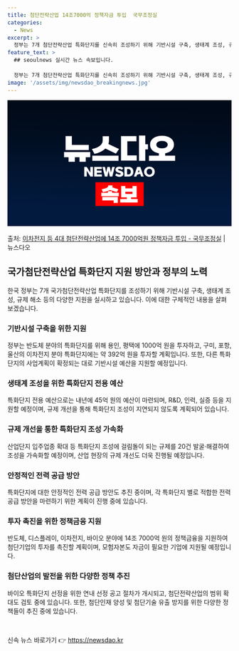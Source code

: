 ```yaml
---
title: 첨단전략산업 14조7000억 정책자금 투입  국무조정실
categories:
  - News
excerpt: >
  정부는 7개 첨단전략산업 특화단지를 신속히 조성하기 위해 기반시설 구축, 생태계 조성, 규제 해소 등의 지원…
feature_text: >
  ## seoulnews 실시간 뉴스 속보입니다.

  정부는 7개 첨단전략산업 특화단지를 신속히 조성하기 위해 기반시설 구축, 생태계 조성, 규제 해소 등의 지원…
image: '/assets/img/newsdao_breakingnews.jpg'
---
```


![뉴스다오 속보](/assets/img/newsdao_breakingnews.jpg)

<p>출처: <a href="https://newsdao.kr/2866" rel="dofollow">이차전지 등 4대 첨단전략산업에 14조 7000억원 정책자금 투입 - 국무조정실</a> | 뉴스다오</p>

<h2 data-ke-size="size26">국가첨단전략산업 특화단지 지원 방안과 정부의 노력</h2>
<p data-ke-size="size16">한국 정부는 7개 국가첨단전략산업 특화단지를 조성하기 위해 기반시설 구축, 생태계 조성, 규제 해소 등의 다양한 지원을 실시하고 있습니다. 이에 대한 구체적인 내용을 살펴보겠습니다.</p>

<h3>기반시설 구축을 위한 지원</h3>
<p data-ke-size="size16">정부는 반도체 분야의 특화단지를 위해 용인, 평택에 1000억 원을 투자하고, 구미, 포항, 울산의 이차전지 분야 특화단지에는 약 392억 원을 투자할 계획입니다. 또한, 다른 특화단지의 사업계획이 확정되는 대로 기반시설 예산을 지원할 예정입니다.</p>

<h3>생태계 조성을 위한 특화단지 전용 예산</h3>
<p data-ke-size="size16">특화단지 전용 예산으로는 내년에 45억 원의 예산이 마련되며, R&D, 인력, 실증 등을 지원할 예정이며, 규제 개선을 통해 특화단지 조성이 지연되지 않도록 계획되어 있습니다.</p>

<h3>규제 개선을 통한 특화단지 조성 가속화</h3>
<p data-ke-size="size16">산업단지 입주업종 확대 등 특화단지 조성에 걸림돌이 되는 규제를 20건 발굴·해결하여 조성을 가속화할 예정이며, 산업 현장의 규제 개선도 더욱 진행될 예정입니다.</p>

<h3>안정적인 전력 공급 방안</h3>
<p data-ke-size="size16">특화단지에 대한 안정적인 전력 공급 방안도 추진 중이며, 각 특화단지 별로 적합한 전력 공급 방안을 마련하기 위한 계획이 진행 중에 있습니다.</p>

<h3>투자 촉진을 위한 정책금융 지원</h3>
<p data-ke-size="size16">반도체, 디스플레이, 이차전지, 바이오 분야에 14조 7000억 원의 정책금융을 지원하여 첨단기업의 투자를 촉진할 계획이며, 모험자본도 자금이 필요한 기업에 지원될 예정입니다.</p>

<h3>첨단산업의 발전을 위한 다양한 정책 추진</h3>
<p data-ke-size="size16">바이오 특화단지 선정을 위한 연내 선정 공고 절차가 개시되고, 첨단전략산업의 범위 확대도 검토 중에 있습니다. 또한, 첨단인재 양성 및 첨단기술 유출 방지를 위한 다양한 정책들이 추진 중에 있습니다.</p>

<p data-ke-size="size16">&nbsp;</p> 

신속 뉴스 바로가기 👉 <a href="https://newsdao.kr" rel="dofollow">https://newsdao.kr</a>


